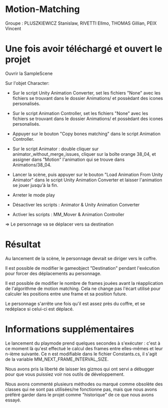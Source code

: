 # Motion-Matching

Groupe : PLUSZKIEWICZ Stanislaw, RIVETTI Ellmo, THOMAS Gillian, PEIX Vincent

# Une fois avoir téléchargé et ouvert le projet

Ouvrir la SampleScene

Sur l'objet Character:

- Sur le script Unity Animation Converter, set les fichiers "None" avec les fichiers se trouvant dans le dossier Animations/ et possèdant des icones personalisés.

- Sur le script Animation Controller, set les fichiers "None" avec les fichiers se trouvant dans le dossier Animations/ et possèdant des icones personalisés.

- Appuyer sur le bouton "Copy bones matching" dans le script Animation Controller.

- Sur le script Animator : double cliquer sur animator_without_merge_issues, cliquer sur la boîte orange 38_04, et assigner dans "Motion" l'animation qui se trouve dans Animations/38_04.

- Lancer la scène, puis appuyer sur le bouton "Load Animation From Unity Animator" dans le script Unity Animation Converter et laisser l'animation se jouer jusqu'à la fin.

- Arreter le mode play

- Désactiver les scripts : Animator & Unity Animation Converter

- Activer les scripts : MM_Mover & Animation Controller

=> Le personnage va se déplacer vers sa destination

# Résultat

Au lancement de la scène, le personnage devrait se diriger vers le coffre.

Il est possible de modifier le gameobject "Destination" pendant l'exécution 
pour forcer des déplacements au personnage.

Il est possible de modifier le nombre de frames jouées avant la réapplication 
de l'algorithme de motion matching. Cela ne change pas l'écart utilisé pour calculer les positions entre une frame et sa position future.

Le personnage s'arrête une fois qu'il est assez près du coffre, et se redéplace 
si celui-ci est déplacé.

# Informations supplémentaires

Le lancement du playmode prend quelques secondes à s'exécuter : 
c'est à ce moment là qu'est effectué le calcul des frames entre elles-mêmes et leur n-ième suivante. Ce n est modifiable dans le fichier Constants.cs, il s'agit de la variable MM_NEXT_FRAME_INTERVAL_SIZE.

Nous avons pris la liberté de laisser les gizmos qui ont servi 
a débugger pour que vous puissiez voir nos outils de développement.

Nous avons commenté plusieurs méthodes ou marqué comme obsolète 
des classes qui ne sont pas utilisées/ne fonctionne pas, mais que nous avons préféré garder dans le projet comme "historique" de ce que nous avons essayé.
